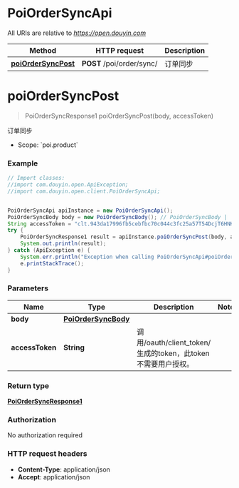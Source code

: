 # PoiOrderSyncApi

All URIs are relative to *https://open.douyin.com*

Method | HTTP request | Description
------------- | ------------- | -------------
[**poiOrderSyncPost**](PoiOrderSyncApi.md#poiOrderSyncPost) | **POST** /poi/order/sync/ | 订单同步

<a name="poiOrderSyncPost"></a>
# **poiOrderSyncPost**
> PoiOrderSyncResponse1 poiOrderSyncPost(body, accessToken)

订单同步

* Scope: &#x60;poi.product&#x60; 

### Example
```java
// Import classes:
//import com.douyin.open.ApiException;
//import com.douyin.open.client.PoiOrderSyncApi;


PoiOrderSyncApi apiInstance = new PoiOrderSyncApi();
PoiOrderSyncBody body = new PoiOrderSyncBody(); // PoiOrderSyncBody | 
String accessToken = "clt.943da17996fb5cebfbc70c044c3fc25a57T54DcjT6HNKGqnUdxzy1KcxFnZ"; // String | 调用/oauth/client_token/生成的token，此token不需要用户授权。
try {
    PoiOrderSyncResponse1 result = apiInstance.poiOrderSyncPost(body, accessToken);
    System.out.println(result);
} catch (ApiException e) {
    System.err.println("Exception when calling PoiOrderSyncApi#poiOrderSyncPost");
    e.printStackTrace();
}
```

### Parameters

Name | Type | Description  | Notes
------------- | ------------- | ------------- | -------------
 **body** | [**PoiOrderSyncBody**](PoiOrderSyncBody.md)|  |
 **accessToken** | **String**| 调用/oauth/client_token/生成的token，此token不需要用户授权。 |

### Return type

[**PoiOrderSyncResponse1**](PoiOrderSyncResponse1.md)

### Authorization

No authorization required

### HTTP request headers

 - **Content-Type**: application/json
 - **Accept**: application/json


